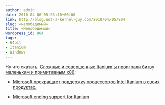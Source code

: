 ```yaml
---
author: admin
date: 2010-04-06 05:26:10+00:00
link: http://blog.not-a-kernel-guy.com/2010/04/05/804
slug: «непобедимый»
title: «Непобедимый»
wordpress_id: 804
tags:
- 64bit
- Itanium
- Windows
---
```


Ну что сказать. [Сложные и совершенные Itanium'ы проиграли битву маленьким и примитивным x86](http://lib.rus.ec/b/32469/read):

  * [Microsoft прекращает поддержку процессоров Intel Itanium в своих продуктах.](http://habrahabr.ru/blogs/microsoft/90071/)

  * [Microsoft ending support for Itanium](http://www.computerworld.com/s/article/9174798/Microsoft_ending_support_for_Itanium)
